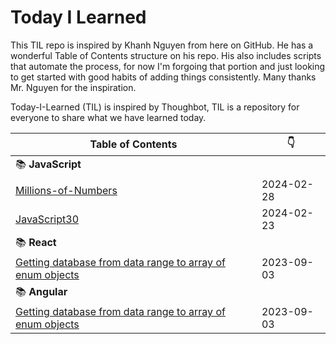 # Today I Learned

This TIL repo is inspired by Khanh Nguyen from here on GitHub. He has a wonderful Table of Contents structure on his repo. His also includes scripts that automate the process, for now I'm forgoing that portion and just looking to get started with good habits of adding things consistently. Many thanks Mr. Nguyen for the inspiration.

Today-I-Learned (TIL) is inspired by Thoughbot, TIL is a repository for everyone to share what we have learned today.

| Table of Contents                                                                                                                     | :point_down: |
| ------------------------------------------------------------------------------------------------------------------------------------- | ------------ |
| :books: **JavaScript**                                                                                                                |              |
| [Millions-of-Numbers](javascript/millions-of-numbers.md)                                                                              | 2024-02-28   |
| [JavaScript30](javascript/javascript30.md)                                                                                            | 2024-02-23   |
| :books: **React**                                                                                                                     |              |
| [Getting database from data range to array of enum objects](apps-script/getting-database-from-data-range-to-array-of-enum-objects.md) | 2023-09-03   |
| :books: **Angular**                                                                                                                   |              |
| [Getting database from data range to array of enum objects](apps-script/getting-database-from-data-range-to-array-of-enum-objects.md) | 2023-09-03   |
